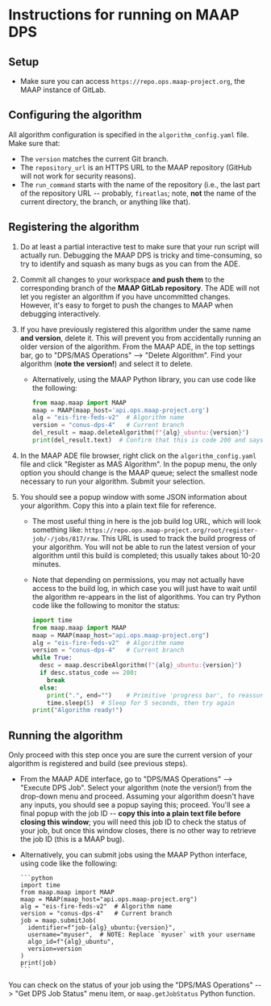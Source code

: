 # Instructions for running on MAAP DPS

## Setup

- Make sure you can access `https://repo.ops.maap-project.org`, the MAAP instance of GitLab.

## Configuring the algorithm

All algorithm configuration is specified in the `algorithm_config.yaml` file.
Make sure that:

- The `version` matches the current Git branch.
- The `repository_url` is an HTTPS URL to the MAAP repository (GitHub will not work for security reasons).
- The `run_command` starts with the name of the repository (i.e., the last part of the repository URL -- probably, `fireatlas`; note, **not** the name of the current directory, the branch, or anything like that).

## Registering the algorithm

1. Do at least a partial interactive test to make sure that your run script will actually run.
  Debugging the MAAP DPS is tricky and time-consuming, so try to identify and squash as many bugs as you can from the ADE.

2. Commit all changes to your workspace **and push them** to the corresponding branch of the **MAAP GitLab repository**.
  The ADE will not let you register an algorithm if you have uncommitted changes.
  However, it's easy to forget to push the changes to MAAP when debugging interactively.

3. If you have previously registered this algorithm under the same name **and version**, delete it.
  This will prevent you from accidentally running an older version of the algorithm.
  From the MAAP ADE, in the top settings bar, go to "DPS/MAS Operations" --> "Delete Algorithm".
  Find your algorithm (**note the version!**) and select it to delete.
    - Alternatively, using the MAAP Python library, you can use code like the following:

      ```python
      from maap.maap import MAAP
      maap = MAAP(maap_host='api.ops.maap-project.org')
      alg = "eis-fire-feds-v2"  # Algorithm name
      version = "conus-dps-4"   # Current branch
      del_result = maap.deleteAlgorithm(f"{alg}_ubuntu:{version}")
      print(del_result.text)  # Confirm that this is code 200 and says "successfully delted job ..."
      ```

4. In the MAAP ADE file browser, right click on the `algorithm_config.yaml` file and click "Register as MAS Algorithm".
  In the popup menu, the only option you should change is the MAAP queue; select the smallest node necessary to run your algorithm.
  Submit your selection.

5. You should see a popup window with some JSON information about your algorithm.
  Copy this into a plain text file for reference.
    - The most useful thing in here is the job build log URL, which will look something like: `https://repo.ops.maap-project.org/root/register-job/-/jobs/817/raw`. This URL is used to track the build progress of your algorithm. You will not be able to run the latest version of your algorithm until this build is completed; this usually takes about 10-20 minutes.
    - Note that depending on permissions, you may not actually have access to the build log, in which case you will just have to wait until the algorithm re-appears in the list of algorithms. You can try Python code like the following to monitor the status:

      ```python
      import time
      from maap.maap import MAAP
      maap = MAAP(maap_host="api.ops.maap-project.org")
      alg = "eis-fire-feds-v2"  # Algorithm name
      version = "conus-dps-4"   # Current branch
      while True:
        desc = maap.describeAlgorithm(f"{alg}_ubuntu:{version}")
        if desc.status_code == 200:
          break
        else:
          print(".", end="")    # Primitive 'progress bar', to reassure you that it's still going
          time.sleep(5)  # Sleep for 5 seconds, then try again
      print("Algorithm ready!")
      ```

## Running the algorithm

Only proceed with this step once you are sure the current version of your algorithm is registered and build (see previous steps).

- From the MAAP ADE interface, go to "DPS/MAS Operations" --> "Execute DPS Job".
  Select your algorithm (note the version!) from the drop-down menu and proceed.
  Assuming your algorithm doesn't have any inputs, you should see a popup saying this; proceed.
  You'll see a final popup with the job ID -- **copy this into a plain text file before closing this window**;
  you will need this job ID to check the status of your job, but once this window closes, there is no other way to retrieve the job ID (this is a MAAP bug).

- Alternatively, you can submit jobs using the MAAP Python interface, using code like the following:

      ```python
      import time
      from maap.maap import MAAP
      maap = MAAP(maap_host="api.ops.maap-project.org")
      alg = "eis-fire-feds-v2"  # Algorithm name
      version = "conus-dps-4"   # Current branch
      job = maap.submitJob(
        identifier=f"job-{alg}_ubuntu:{version}",
        username="myuser",  # NOTE: Replace `myuser` with your username
        algo_id=f"{alg}_ubuntu",
        version=version
      )
      print(job)
      ```

You can check on the status of your job using the "DPS/MAS Operations" --> "Get DPS Job Status" menu item, or `maap.getJobStatus` Python function.
